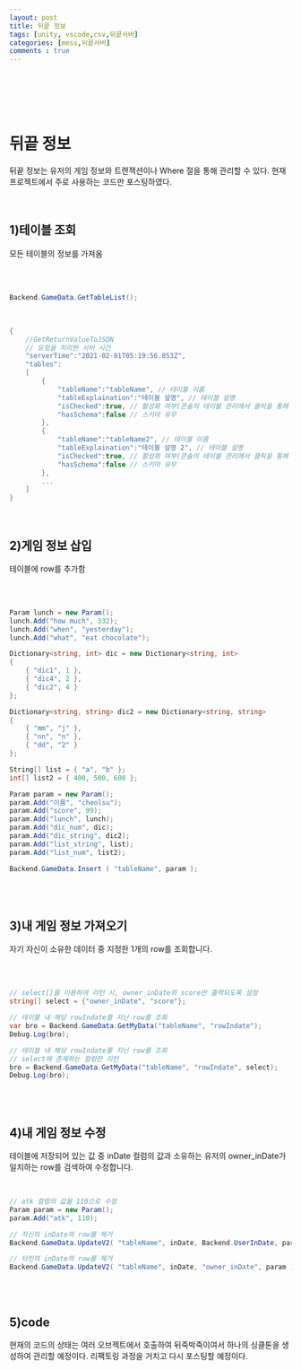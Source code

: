 ```yaml
---
layout: post
title: 뒤끝 정보
tags: [unity, vscode,csv,뒤끝서버]
categories: [mess,뒤끝서버]
comments : true
---
```

<br>
<br>
<br>
<br>

# 뒤끝 정보
뒤끝 정보는 유저의 게임 정보와 트랜잭션이나 Where 절을 통해 관리할 수 있다. 현재 프로젝트에서 주로 사용하는 코드만 포스팅하였다.

<br>

## 1)테이블 조회
모든 테이블의 정보를 가져옴

<br>
<br>

~~~ cs
Backend.GameData.GetTableList();
~~~

<br>

~~~ cs
{
    //GetReturnValueToJSON
    // 요청을 처리한 서버 시간
    "serverTime":"2021-02-01T05:19:56.853Z",
    "tables":
    [
        {
            "tableName":"tableName", // 테이블 이름
            "tableExplaination":"테이블 설명", // 테이블 설명
            "isChecked":true, // 활성화 여부(콘솔의 테이블 관리에서 클릭을 통해 ON/OFF 가능)
            "hasSchema":false // 스키마 유무
        },
        {
            "tableName":"tableName2", // 테이블 이름
            "tableExplaination":"테이블 설명 2", // 테이블 설명
            "isChecked":true, // 활성화 여부(콘솔의 테이블 관리에서 클릭을 통해 ON/OFF 가능)
            "hasSchema":false // 스키마 유무
        },
        ...
    ]
}
~~~

<br>

## 2)게임 정보 삽입
테이블에 row를 추가함

<br>
<br>

~~~ cs
Param lunch = new Param();
lunch.Add("how much", 332);
lunch.Add("when", "yesterday");
lunch.Add("what", "eat chocolate");

Dictionary<string, int> dic = new Dictionary<string, int>
{
    { "dic1", 1 },
    { "dic4", 2 },
    { "dic2", 4 }
};

Dictionary<string, string> dic2 = new Dictionary<string, string>
{
    { "mm", "j" },
    { "nn", "n" },
    { "dd", "2" }
};

String[] list = { "a", "b" };
int[] list2 = { 400, 500, 600 };

Param param = new Param();
param.Add("이름", "cheolsu");
param.Add("score", 99);
param.Add("lunch", lunch);
param.Add("dic_num", dic);
param.Add("dic_string", dic2);
param.Add("list_string", list);
param.Add("list_num", list2);

Backend.GameData.Insert ( "tableName", param );
~~~

<br>
<br>

## 3)내 게임 정보 가져오기
자기 자신이 소유한 데이터 중 지정한 1개의 row를 조회합니다.

<br>
<br>

~~~ cs
// select[]를 이용하여 리턴 시, owner_inDate와 score만 출력되도록 설정
string[] select = {"owner_inDate", "score"};

// 테이블 내 해당 rowIndate를 지닌 row를 조회
var bro = Backend.GameData.GetMyData("tableName", "rowIndate");
Debug.Log(bro);

// 테이블 내 해당 rowIndate를 지닌 row를 조회
// select에 존재하는 컬럼만 리턴
bro = Backend.GameData.GetMyData("tableName", "rowIndate", select);
Debug.Log(bro);
~~~

<br>
<br>

## 4)내 게임 정보 수정
테이블에 저장되어 있는 값 중 inDate 컬럼의 값과 소유하는 유저의 owner_inDate가 일치하는 row를 검색하여 수정합니다.

<br>

~~~ cs
// atk 컬럼의 값을 110으로 수정
Param param = new Param();
param.Add("atk", 110);

// 자신의 inDate의 row를 제거
Backend.GameData.UpdateV2( "tableName", inDate, Backend.UserInDate, param );

// 타인의 inDate의 row를 제거
Backend.GameData.UpdateV2( "tableName", inDate, "owner_inDate", param );
~~~

<br>
<br>

## 5)code
현재의 코드의 상태는 여러 오브젝트에서 호출하여 뒤죽박죽이여서 하나의 싱클톤을 생성하여 관리할 예정이다. 리팩토링 과정을 거치고 다시 포스팅할 예정이다.